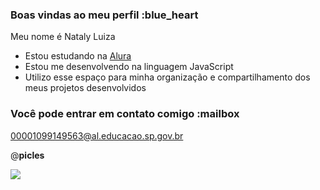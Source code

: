 ### Boas vindas ao meu perfil :blue_heart

Meu nome é Nataly Luiza 

- Estou estudando na [Alura](https://www.alura.com.br)
- Estou me desenvolvendo na linguagem JavaScript
- Utilizo esse espaço para minha organização e compartilhamento dos meus projetos desenvolvidos

### Você pode entrar em contato comigo :mailbox

00001099149563@al.educacao.sp.gov.br

@__picles__

![](https://media1.tenor.com/m/2N5GDoyNGOoAAAAC/dancing-emoji.gif)
